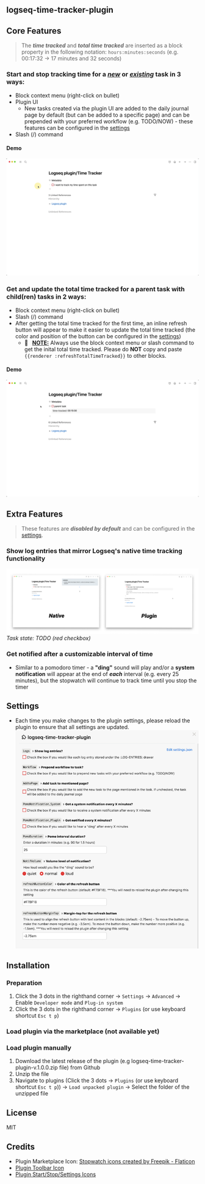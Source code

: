 ## logseq-time-tracker-plugin

## Core Features
> The **_time tracked_** and **_total time tracked_** are inserted as a block property in the following notation: `hours:minutes:seconds` (e.g. 00:17:32 → 17 minutes and 32 seconds)

### Start and stop tracking time for a <u>_new_</u> or <u>_existing_</u> task in 3 ways:
- Block context menu (right-click on bullet)
- Plugin UI
    - New tasks created via the plugin UI are added to the daily journal page by default (but can be added to a specific page) and can be prepended with your preferred workflow (e.g. TODO/NOW) - these features can be configured in the [settings](#settings)
- Slash (/) command  
#### Demo
![logseq-time-tracker-plugin main demo](screenshots/logseq_time_tracker_main_demo.gif)

### Get and update the total time tracked for a parent task with child(ren) tasks in 2 ways:
- Block context menu (right-click on bullet)
- Slash (/) command  
- After getting the total time tracked for the first time, an inline refresh button will appear to make it easier to update the total time tracked (the color and position of the button can be configured in the [settings](#settings))
    - 🚨&ensp; <u>**NOTE:**</u> Always use the block context menu or slash command to get the inital total time tracked. Please do **NOT** copy and paste `{{renderer :refreshTotalTimeTracked}}` to other blocks.
#### Demo
![logseq-time-tracker-plugin total time tracked demo](screenshots/logseq_time_tracker_totalTimeTracked_demo.gif)

## Extra Features
> These features are **_disabled by default_** and can be configured in the [settings](#settings).

### Show log entries that mirror Logseq's native time tracking functionality
![logseq-time-tracker-plugin vs Logseq's native time tracking](screenshots/plugin_vs_native_timetracking.png) _Task state: TODO (red checkbox)_

### Get notified after a customizable interval of time
- Similar to a pomodoro timer - a **"ding"** sound will play and/or a **system notification** will appear at the end of _**each**_ interval (e.g. every 25 minutes), but the stopwatch will continue to track time until you stop the timer

## Settings
- Each time you make changes to the plugin settings, please reload the plugin to ensure that all settings are updated.  
![logseq-time-tracker-plugin settings](screenshots/logseq_time_tracker_settings.png)

## Installation
### Preparation
1. Click the 3 dots in the righthand corner → `Settings` → `Advanced` → Enable `Developer mode` and `Plug-in system`
2. Click the 3 dots in the righthand corner → `Plugins` (or use keyboard shortcut `Esc t p`)

### Load plugin via the marketplace (not available yet)

### Load plugin manually
1. Download the latest release of the plugin (e.g logseq-time-tracker-plugin-v.1.0.0.zip file) from Github
2. Unzip the file
3. Navigate to plugins (Click the 3 dots → `Plugins` (or use keyboard shortcut `Esc t p`)) → `Load unpacked plugin` → Select the folder of the unzipped file

## License
MIT

##  Credits
- Plugin Marketplace Icon: <a href="https://www.flaticon.com/free-icons/stopwatch" title="stopwatch icons">Stopwatch icons created by Freepik - Flaticon</a>
- [Plugin Toolbar Icon](https://tablericons.com/)
- [Plugin Start/Stop/Settings Icons](https://feathericons.com/)